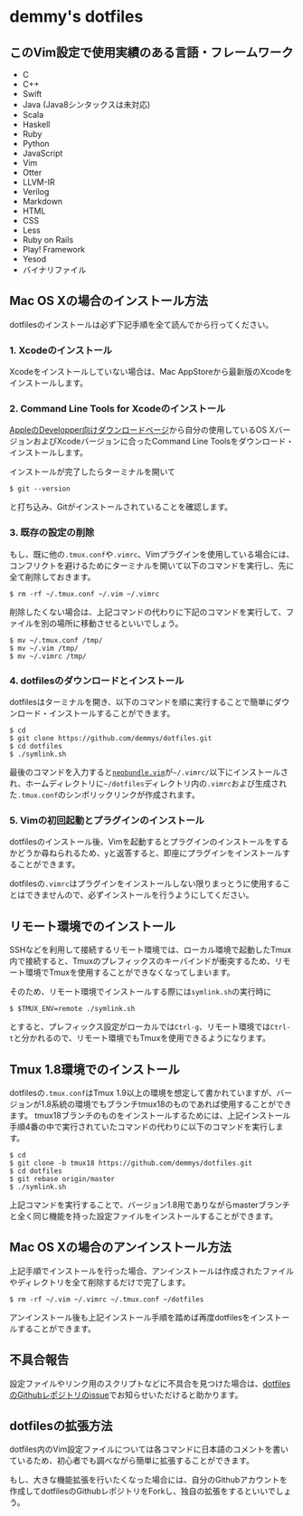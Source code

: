 demmy's dotfiles
========

## このVim設定で使用実績のある言語・フレームワーク

* C
* C++
* Swift
* Java (Java8シンタックスは未対応)
* Scala
* Haskell
* Ruby
* Python
* JavaScript
* Vim
* Otter
* LLVM-IR
* Verilog
* Markdown
* HTML
* CSS
* Less
* Ruby on Rails
* Play! Framework
* Yesod
* バイナリファイル


## Mac OS Xの場合のインストール方法

dotfilesのインストールは必ず下記手順を全て読んでから行ってください。

### 1. Xcodeのインストール

Xcodeをインストールしていない場合は、Mac AppStoreから最新版のXcodeをインストールします。

### 2. Command Line Tools for Xcodeのインストール

[AppleのDevelopper向けダウンロードページ](https://developer.apple.com/downloads/index.action)から自分の使用しているOS XバージョンおよびXcodeバージョンに合ったCommand Line Toolsをダウンロード・インストールします。

インストールが完了したらターミナルを開いて
```
$ git --version
```
と打ち込み、Gitがインストールされていることを確認します。


### 3. 既存の設定の削除

もし、既に他の`.tmux.conf`や`.vimrc`、Vimプラグインを使用している場合には、コンフリクトを避けるためにターミナルを開いて以下のコマンドを実行し、先に全て削除しておきます。
```
$ rm -rf ~/.tmux.conf ~/.vim ~/.vimrc
```

削除したくない場合は、上記コマンドの代わりに下記のコマンドを実行して、ファイルを別の場所に移動させるといいでしょう。
```
$ mv ~/.tmux.conf /tmp/
$ mv ~/.vim /tmp/
$ mv ~/.vimrc /tmp/
```


### 4. dotfilesのダウンロードとインストール

dotfilesはターミナルを開き、以下のコマンドを順に実行することで簡単にダウンロード・インストールすることができます。
```
$ cd
$ git clone https://github.com/demmys/dotfiles.git
$ cd dotfiles
$ ./symlink.sh
```

最後のコマンドを入力すると[`neobundle.vim`](https://github.com/Shougo/neobundle.vim)が`~/.vimrc/`以下にインストールされ、ホームディレクトリに`~/dotfiles`ディレクトリ内の`.vimrc`および生成された`.tmux.conf`のシンボリックリンクが作成されます。


### 5. Vimの初回起動とプラグインのインストール

dotfilesのインストール後、Vimを起動するとプラグインのインストールをするかどうか尋ねられるため、`y`と返答すると、即座にプラグインをインストールすることができます。

dotfilesの`.vimrc`はプラグインをインストールしない限りまっとうに使用することはできませんので、必ずインストールを行うようにしてください。


## リモート環境でのインストール

SSHなどを利用して接続するリモート環境では、ローカル環境で起動したTmux内で接続すると、Tmuxのプレフィックスのキーバインドが衝突するため、リモート環境でTmuxを使用することができなくなってしまいます。

そのため、リモート環境でインストールする際には`symlink.sh`の実行時に
```
$ $TMUX_ENV=remote ./symlink.sh
```

とすると、プレフィックス設定がローカルでは`Ctrl-g`、リモート環境では`Ctrl-t`と分かれるので、リモート環境でもTmuxを使用できるようになります。


## Tmux 1.8環境でのインストール

dotfilesの`.tmux.conf`はTmux 1.9以上の環境を想定して書かれていますが、バージョンが1.8系統の環境でもブランチtmux18のものであれば使用することができます。
tmux18ブランチのものをインストールするためには、上記インストール手順4番の中で実行されていたコマンドの代わりに以下のコマンドを実行します。
```
$ cd
$ git clone -b tmux18 https://github.com/demmys/dotfiles.git
$ cd dotfiles
$ git rebase origin/master
$ ./symlink.sh
```

上記コマンドを実行することで、バージョン1.8用でありながらmasterブランチと全く同じ機能を持った設定ファイルをインストールすることができます。

## Mac OS Xの場合のアンインストール方法

上記手順でインストールを行った場合、アンインストールは作成されたファイルやディレクトリを全て削除するだけで完了します。
```
$ rm -rf ~/.vim ~/.vimrc ~/.tmux.conf ~/dotfiles
```

アンインストール後も上記インストール手順を踏めば再度dotfilesをインストールすることができます。


## 不具合報告

設定ファイルやリンク用のスクリプトなどに不具合を見つけた場合は、[dotfilesのGithubレポジトリのissue](https://github.com/demmys/dotfiles/issues)でお知らせいただけると助かります。


## dotfilesの拡張方法

dotfiles内のVim設定ファイルについては各コマンドに日本語のコメントを書いているため、初心者でも調べながら簡単に拡張することができます。

もし、大きな機能拡張を行いたくなった場合には、自分のGithubアカウントを作成してdotfilesのGithubレポジトリをForkし、独自の拡張をするといいでしょう。
